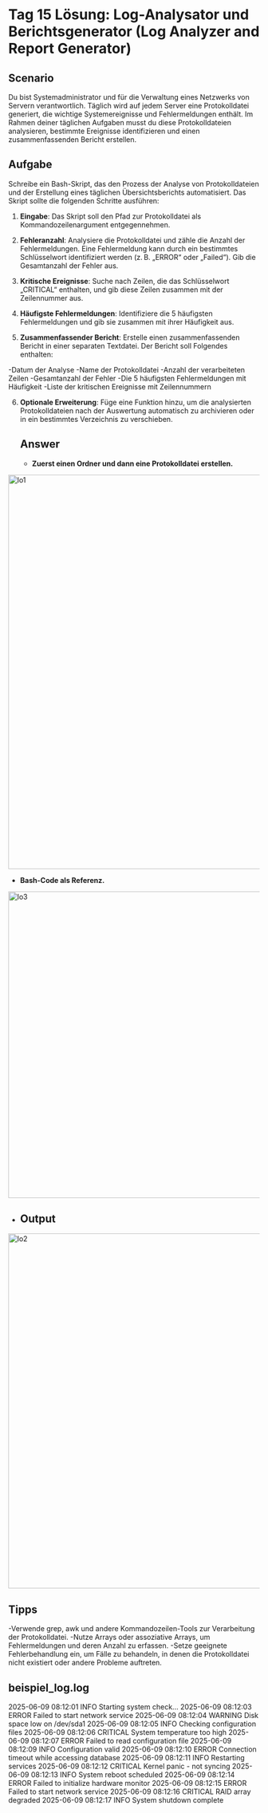 # Tag 15 Lösung: Log-Analysator und Berichtsgenerator (Log Analyzer and Report Generator)

## Scenario

Du bist Systemadministrator und für die Verwaltung eines Netzwerks von Servern verantwortlich. Täglich wird auf jedem Server eine Protokolldatei generiert, die wichtige Systemereignisse und Fehlermeldungen enthält. Im Rahmen deiner täglichen Aufgaben musst du diese Protokolldateien analysieren, bestimmte Ereignisse identifizieren und einen zusammenfassenden Bericht erstellen.

## Aufgabe
Schreibe ein Bash-Skript, das den Prozess der Analyse von Protokolldateien und der Erstellung eines täglichen Übersichtsberichts automatisiert. Das Skript sollte die folgenden Schritte ausführen:

1. **Eingabe**: Das Skript soll den Pfad zur Protokolldatei als Kommandozeilenargument entgegennehmen.

2. **Fehleranzahl**: Analysiere die Protokolldatei und zähle die Anzahl der Fehlermeldungen. Eine Fehlermeldung kann durch ein bestimmtes Schlüsselwort identifiziert werden (z. B. „ERROR“ oder „Failed“). Gib die Gesamtanzahl der Fehler aus.

3. **Kritische Ereignisse**: Suche nach Zeilen, die das Schlüsselwort „CRITICAL“ enthalten, und gib diese Zeilen zusammen mit der Zeilennummer aus.

4. **Häufigste Fehlermeldungen**: Identifiziere die 5 häufigsten Fehlermeldungen und gib sie zusammen mit ihrer Häufigkeit aus.

5. **Zusammenfassender Bericht**: Erstelle einen zusammenfassenden Bericht in einer separaten Textdatei. Der Bericht soll Folgendes enthalten:

-Datum der Analyse
-Name der Protokolldatei
-Anzahl der verarbeiteten Zeilen
-Gesamtanzahl der Fehler
-Die 5 häufigsten Fehlermeldungen mit Häufigkeit
-Liste der kritischen Ereignisse mit Zeilennummern

6. **Optionale Erweiterung**: Füge eine Funktion hinzu, um die analysierten Protokolldateien nach der Auswertung automatisch zu archivieren oder in ein bestimmtes Verzeichnis zu verschieben.

   <h2>Answer</h2>

   - **Zuerst einen Ordner und dann eine Protokolldatei erstellen.**

  <img width="791" alt="lo1" src="https://github.com/user-attachments/assets/ae0c5646-e8ed-41f5-8fd6-8d5b2e3c26de" />


   - **Bash-Code als Referenz.**

  <img width="615" alt="lo3" src="https://github.com/user-attachments/assets/f9594e94-d09f-48ce-ac9f-94b07ab943a7" />


   - <h2>Output</h2>

  <img width="712" alt="lo2" src="https://github.com/user-attachments/assets/13eefd9b-28c5-4056-a6a2-55286d2075a8" />


## Tipps

-Verwende grep, awk und andere Kommandozeilen-Tools zur Verarbeitung der Protokolldatei.
-Nutze Arrays oder assoziative Arrays, um Fehlermeldungen und deren Anzahl zu erfassen.
-Setze geeignete Fehlerbehandlung ein, um Fälle zu behandeln, in denen die Protokolldatei nicht existiert oder andere Probleme auftreten.

## beispiel_log.log

2025-06-09 08:12:01 INFO Starting system check...
2025-06-09 08:12:03 ERROR Failed to start network service
2025-06-09 08:12:04 WARNING Disk space low on /dev/sda1
2025-06-09 08:12:05 INFO Checking configuration files
2025-06-09 08:12:06 CRITICAL System temperature too high
2025-06-09 08:12:07 ERROR Failed to read configuration file
2025-06-09 08:12:09 INFO Configuration valid
2025-06-09 08:12:10 ERROR Connection timeout while accessing database
2025-06-09 08:12:11 INFO Restarting services
2025-06-09 08:12:12 CRITICAL Kernel panic - not syncing
2025-06-09 08:12:13 INFO System reboot scheduled
2025-06-09 08:12:14 ERROR Failed to initialize hardware monitor
2025-06-09 08:12:15 ERROR Failed to start network service
2025-06-09 08:12:16 CRITICAL RAID array degraded
2025-06-09 08:12:17 INFO System shutdown complete
